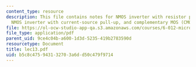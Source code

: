 ```yaml
---
content_type: resource
description: This file contains notes for NMOS inverter with resistor pull-up (cont.),
  NMOS inverter with current-source pull-up, and complementary MOS (CMOS) Inverter.
file: https://ol-ocw-studio-app-qa.s3.amazonaws.com/courses/6-012-microelectronic-devices-and-circuits-fall-2005/b5c8c475943132703a6dd50c479f9714_lec13.pdf
file_type: application/pdf
parent_uid: 9ce4c04b-a600-1d3d-5235-419b2783590d
resourcetype: Document
title: lec13.pdf
uid: b5c8c475-9431-3270-3a6d-d50c479f9714
---
```

